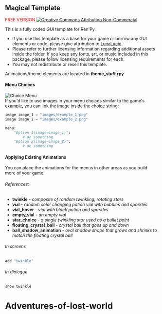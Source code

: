 ## Magical Template
<span style="color:red">FREE VERSION</span>
[![Creative Commons Attribution Non-Commercial](https://i.creativecommons.org/l/by-nc/4.0/88x31.png "CC BY-NC License")](https://creativecommons.org/licenses/by-nc/4.0/)


This is a fully coded GUI template for Ren'Py.  
- If you use this template as a base for your game or borrow any GUI elements or code, please give attribution to [LunaLucid](https://lunalucid.itch.io/).
- Please refer to further licensing information regarding additional assets inside the folder. If you keep any fonts, art, or music included in this package, please follow licensing requirements for each.
- You may not redistribute or resell this template.


Animations/theme elements are located in **theme_stuff.rpy**

#### Menu Choices
![Choice Menu](https://img.itch.zone/aW1hZ2UvNTA5Nzg5LzI2NDYwMDQucG5n/347x500/BbaiTn.png)  
If you'd like to use images in your menu choices similar to the game's example, you can link the image inside the choice string:
```python
image image_1 = "images/example_1.png"
image image_2 = "images/example_2.png"
```

```python
menu:
    "Option 1{image=image_1}":
        # do something
    "Option 2{image=image_2}":
        # do something
```

#### Applying Existing Animations
You can place the animations for the menus in other areas as you build more of your game.
###### References:
- **twinkle** - *composite of random twinkling, rotating stars*
- **vial** - *random color changing potion vial with bubbles and sparkles*
- **vial_hover** - *vial with black potion and sparkles*
- **empty_vial** - *an empty vial*
- **star_choice** - *a single twinkling star used as a bullet point*
- **floating_crystal_ball** - *crystal ball that goes up and down*
- **ball_shadow_animation** - *oval shadow shape that grows and shrinks to match the floating crystal ball*

###### In screens
```python
add "twinkle"
```
###### In dialogue
```python
show twinkle
```
# Adventures-of-lost-world
